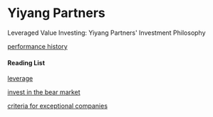 Yiyang Partners
====
Leveraged Value Investing: Yiyang Partners' Investment Philosophy



[performance history](article/performance_history.md)

#### Reading List

[leverage](article/leverage_english.md)

[invest in the bear market](article/invest_in_the_bear_market_english.md)

[criteria for exceptional companies](article/criteria_for_exceptional_companies_english.md)
